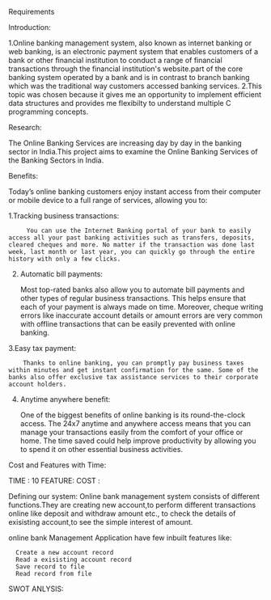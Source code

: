 Requirements

Introduction:
      
   1.Online banking management system, also known as internet banking or web banking, is an electronic payment system that enables customers of a bank or other financial institution to conduct a range of financial transactions through the financial institution's website.part of the core banking system operated by a bank and is in contrast to branch banking which was the traditional way customers accessed banking services.
   2.This topic was chosen because it gives me an opportunity to implement efficient data structures and provides me flexibilty to understand multiple C programming concepts.

Research:
    
   The Online Banking Services are increasing day by day in the banking sector in India.This project aims to examine the Online Banking Services of the Banking Sectors in India.
   
Benefits:

   Today’s online banking customers enjoy instant access from their computer or mobile device to a full range of services, allowing you to:

   1.Tracking business transactions: 
        
         You can use the Internet Banking portal of your bank to easily access all your past banking activities such as transfers, deposits, cleared cheques and more. No matter if the transaction was done last week, last month or last year, you can quickly go through the entire history with only a few clicks.
    
   2. Automatic bill payments: 
       
         Most top-rated banks also allow you to automate bill payments and other types of regular business transactions. This helps ensure that each of your payment is always made on time. Moreover, cheque writing errors like inaccurate account details or amount errors are very common with offline transactions that can be easily prevented with online banking.

   3.Easy tax payment: 
   
        Thanks to online banking, you can promptly pay business taxes within minutes and get instant confirmation for the same. Some of the banks also offer exclusive tax assistance services to their corporate account holders.

   4. Anytime anywhere benefit: 
            
         One of the biggest benefits of online banking is its round-the-clock access. The 24x7 anytime and anywhere access means that you can manage your transactions easily from the comfort of your office or home. The time saved could help improve productivity by allowing you to spend it on other essential business activities.
         
Cost and Features with Time:

TIME   : 10
FEATURE:
COST   :

Defining our system:
    Online bank management system consists of different functions.They are creating new account,to perform different transactions online like deposit and withdraw amount etc.,
    to check the details of exisisting account,to see the simple interest of amount.

   online bank Management Application have few inbuilt features like:

      Create a new account record
      Read a exisisting account record
      Save record to file
      Read record from file

SWOT ANLYSIS:
                    
                        
                  




 
